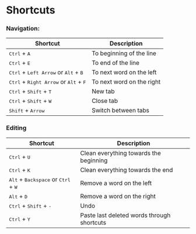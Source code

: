 # Shortcuts

### Navigation:
| Shortcut     | Description |
|---|---|
|<kbd>Ctrl</kbd> + <kbd>A</kbd>| To beginning of the line |
|<kbd>Ctrl</kbd> + <kbd>E</kbd>| To end of the line |
|<kbd>Ctrl</kbd> + <kbd>Left Arrow</kbd> or <kbd>Alt</kbd> + <kbd>B</kbd>| To next word on the left  |
|<kbd>Ctrl</kbd> + <kbd>Right Arrow</kbd> or <kbd>Alt</kbd> + <kbd>F</kbd>| To next word on the right |
|<kbd>Ctrl</kbd> + <kbd>Shift</kbd> + <kbd>T</kbd>| New tab |
|<kbd>Ctrl</kbd> + <kbd>Shift</kbd> + <kbd>W</kbd>| Close tab |
|<kbd>Shift</kbd> + <kbd>Arrow</kbd>| Switch between tabs |

### Editing
| Shortcut     | Description |
|---|---|
|<kbd>Ctrl</kbd> + <kbd>U</kbd>| Clean everything towards the beginning |
|<kbd>Ctrl</kbd> + <kbd>K</kbd>| Clean everything towards the end |
|<kbd>Alt</kbd> + <kbd>Backspace</kbd> or <kbd>Ctrl</kbd> + <kbd>W</kbd>| Remove a word on the left|
|<kbd>Alt</kbd> + <kbd>D</kbd>| Remove a word on the right|
|<kbd>Ctrl</kbd> + <kbd>Shift</kbd> + <kbd>-</kbd>| Undo |
|<kbd>Ctrl</kbd> + <kbd>Y</kbd>| Paste last deleted words through shortcuts|

